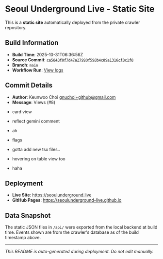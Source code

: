 # Seoul Underground Live - Static Site

This is a **static site** automatically deployed from the private crawler repository.

## Build Information

- **Build Time**: 2025-10-31T06:36:56Z
- **Source Commit**: [`ca5848f0f7d47a27990f598b4c89a1316cf8c1f8`](https://github.com/keunwoochoi/seoulunderground.live/commit/ca5848f0f7d47a27990f598b4c89a1316cf8c1f8)
- **Branch**: `main`
- **Workflow Run**: [View logs](https://github.com/keunwoochoi/seoulunderground.live/actions/runs/18964830079)

## Commit Details

- **Author**: Keunwoo Choi <gnuchoi+github@gmail.com>
- **Message**: Views (#8)

* card view

* reflect gemini comment

* ah

* flags

* gotta add new tsx files..

* hovering on table view too

* haha

## Deployment

- **Live Site**: https://seoulunderground.live
- **GitHub Pages**: https://seoulunderground-live.github.io

## Data Snapshot

The static JSON files in `/api/` were exported from the local backend at build time.
Events shown are from the crawler's database as of the build timestamp above.

---

*This README is auto-generated during deployment. Do not edit manually.*
